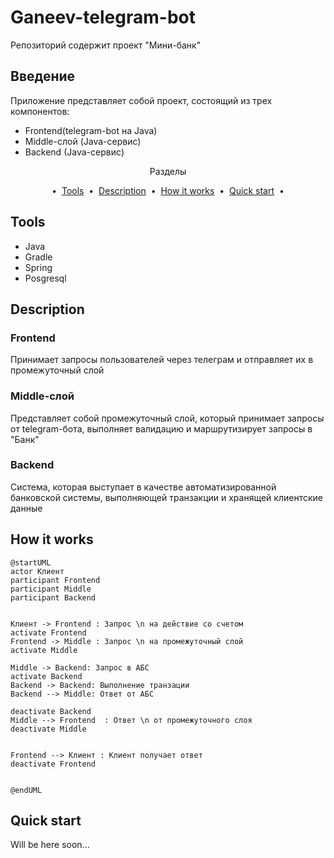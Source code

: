 # Ganeev-telegram-bot
Репозиторий содержит проект "Мини-банк"

## Введение
Приложение представляет собой проект, состоящий из трех компонентов:
- Frontend(telegram-bot на Java)
- Middle-слой (Java-сервис)
- Backend (Java-сервис)


<p align="center">
Разделы 
</p>

<p align="center">&nbsp;&bull;&nbsp;
<a href="#tools">Tools</a> &nbsp;&bull;&nbsp;
<a href="#description-">Description</a> &nbsp;&bull;&nbsp;
<a href="#how-it-works">How it works</a> &nbsp;&bull;&nbsp;
<a href="#quick-start">Quick start</a> &nbsp;&bull;&nbsp;
</p>

## Tools
- Java
- Gradle
- Spring
- Posgresql


## Description 
### Frontend 
Принимает запросы пользователей через телеграм и отправляет их в промежуточный слой
### Middle-слой
Представляет собой промежуточный слой, который принимает запросы от telegram-бота, выполняет валидацию и маршрутизирует запросы в "Банк"
### Backend
Система, которая выступает в качестве автоматизированной банковской системы, выполняющей транзакции и хранящей клиентские данные

## How it works
```plantuml
@startUML
actor Клиент
participant Frontend
participant Middle
participant Backend


Клиент -> Frontend : Запрос \n на действие со счетом
activate Frontend
Frontend -> Middle : Запрос \n на промежуточный слой 
activate Middle 

Middle -> Backend: Запрос в АБС
activate Backend
Backend -> Backend: Выполнение транзации
Backend --> Middle: Ответ от АБС

deactivate Backend
Middle --> Frontend  : Ответ \n от промежуточного слоя
deactivate Middle 


Frontend --> Клиент : Клиент получает ответ
deactivate Frontend


@endUML
```


## Quick start
Will be here soon...

